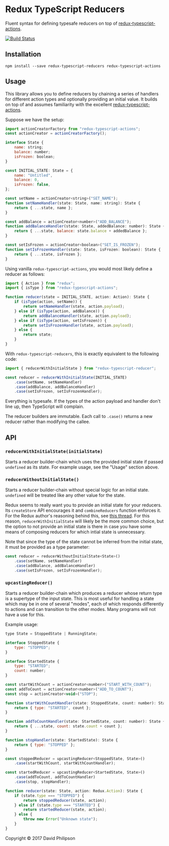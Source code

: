 # Redux TypeScript Reducers

Fluent syntax for defining typesafe reducers on top of [redux-typescript-actions](https://github.com/aikoven/redux-typescript-actions).

[![Build Status](https://travis-ci.org/dphilipson/redux-typescript-reducers.svg?branch=master)](https://travis-ci.org/dphilipson/redux-typescript-reducers)

## Installation

```
npm install --save redux-typescript-reducers redux-typescript-actions
```

## Usage

This library allows you to define reducers by chaining a series of handlers for different action
types and optionally providing an initial value. It builds on top of and assumes familiarity with
the excellent [redux-typescript-actions](https://github.com/aikoven/redux-typescript-actions).

Suppose we have the setup:
``` javascript
import actionCreatorFactory from "redux-typescript-actions";
const actionCreator = actionCreatorFactory();

interface State {
    name: string;
    balance: number;
    isFrozen: boolean;
}

const INITIAL_STATE: State = {
    name: "Untitled",
    balance: 0,
    isFrozen: false,
};

const setName = actionCreator<string>("SET_NAME");
function setNameHandler(state: State, name: string): State {
    return { ...state, name };
}

const addBalance = actionCreator<number>("ADD_BALANCE");
function addBalanceHandler(state: State, addedBalance: number): State {
    return { ...state, balance: state.balance + addedBalance };
}

const setIsFrozen = actionCreator<boolean>("SET_IS_FROZEN");
function setIsFrozenHandler(state: State, isFrozen: boolean): State {
    return { ...state, isFrozen };
}
```
Using vanilla `redux-typescript-actions`, you would most likely define a reducer as follows:
``` javascript
import { Action } from "redux";
import { isType } from "redux-typescript-actions";

function reducer(state = INITIAL_STATE, action: Action): State {
    if (isType(action, setName)) {
        return setNameHandler(state, action.payload);
    } else if (isType(action, addBalance)) {
        return addBalanceHandler(state, action.payload);
    } else if (isType(action, setIsFrozen)) {
        return setIsFrozenHandler(state, action.payload);
    } else {
        return state;
    }
}
```
With `redux-typescript-reducers`, this is exactly equivalent to the following code:
``` javascript
import { reducerWithInitialState } from "redux-typescript-reducer";

const reducer = reducerWithInitialState(INITIAL_STATE)
    .case(setName, setNameHandler)
    .case(addBalance, addBalanceHandler)
    .case(setIsFrozen, setIsFrozenHandler);
```
Everything is typesafe. If the types of the action payload and handler don't line up, then
TypeScript will complain.

The reducer builders are immutable. Each call to `.case()` returns a new reducer rather than
modifying the callee.

## API

### `reducerWithInitialState(initialState)`

Starts a reducer builder-chain which uses the provided initial state if passed `undefined` as its
state. For example usage, see the "Usage" section above.

### `reducerWithoutInitialState()`

Starts a reducer builder-chain without special logic for an initial state. `undefined` will be
treated like any other value for the state.

Redux seems to really want you to provide an initial state for your reducers. Its `createStore` API
encourages it and `combineReducers` function enforces it. For the Redux author's reasoning behind
this, see [this thread](https://github.com/reactjs/redux/issues/514). For this reason,
`reducerWithInitialState` will likely be the more common choice, but the option to not provide an
initial state is there in case you have some means of composing reducers for which intial state is
unnecessary.

Note that since the type of the state cannot be inferred from the initial state, it must be provided
as a type parameter:
``` javascript
const reducer = reducerWithoutInitialState<State>()
    .case(setName, setNameHandler)
    .case(addBalance, addBalanceHandler)
    .case(setIsFrozen, setIsFrozenHandler);
```

### `upcastingReducer()`

Starts a reducer builder-chain which produces a reducer whose return type is a supertype of the
input state. This is most useful for handling a state which may be in one of several "modes", each
of which responds differently to actions and can transition to the other modes. Many programs will
not have a use for this.

Example usage:
``` javascript
type State = StoppedState | RunningState;

interface StoppedState {
    type: "STOPPED";
}

interface StartedState {
    type: "STARTED";
    count: number;
}

const startWithCount = actionCreator<number>("START_WITH_COUNT");
const addToCount = actionCreator<number>("ADD_TO_COUNT");
const stop = actionCreator<void>("STOP");

function startWithCountHandler(state: StoppedState, count: number): State {
    return { type: "STARTED", count };
}

function addToCountHandler(state: StartedState, count: number): State {
    return { ...state, count: state.count + count };
}

function stopHandler(state: StartedState): State {
    return { type: "STOPPED" };
}

const stoppedReducer = upcastingReducer<StoppedState, State>()
    .case(startWithCount, startWithCountHandler);

const startedReducer = upcastingReducer<StartedState, State>()
    .case(addToCount, addToCountHandler)
    .case(stop, stopHandler);

function reducer(state: State, action: Redux.Action): State {
    if (state.type === "STOPPED") {
        return stoppedReducer(state, action);
    } else if (state.type === "STARTED") {
        return startedReducer(state, action);
    } else {
        throw new Error("Unknown state");
    }
}
```

Copyright © 2017 David Philipson
